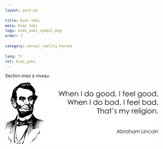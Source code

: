 ```yaml
---
layout: post-ea

title: Kimi Yoki
meta: Kimi Yoki
logo: kimi_yoki_symbol.png
order: 7

category: unreal_reality_heroes

lang: fr
ref: kimi_yoki
---
```


Section mise à niveau.

<a data-fancybox="gallery" href="/img/programming/Lincoln.png"><img src="/img/programming/Lincoln.png" alt=""></a>
